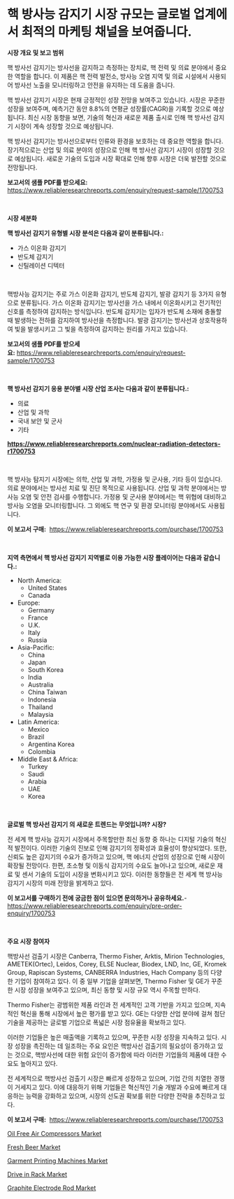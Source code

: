 <p><h1>핵 방사능 감지기 시장 규모는 글로벌 업계에서 최적의 마케팅 채널을 보여줍니다.</h1></p><p><strong>시장 개요 및 보고 범위</strong></p>
<p><p>핵 방사선 감지기는 방사선을 감지하고 측정하는 장치로, 핵 전력 및 의료 분야에서 중요한 역할을 합니다. 이 제품은 핵 전력 발전소, 방사능 오염 지역 및 의료 시설에서 사용되어 방사선 노출을 모니터링하고 안전을 유지하는 데 도움을 줍니다.</p><p>핵 방사선 감지기 시장은 현재 긍정적인 성장 전망을 보여주고 있습니다. 시장은 꾸준한 성장을 보여주며, 예측기간 동안 8.8%의 연평균 성장률(CAGR)을 기록할 것으로 예상됩니다. 최신 시장 동향을 보면, 기술의 혁신과 새로운 제품 출시로 인해 핵 방사선 감지기 시장이 계속 성장할 것으로 예상됩니다.</p><p>핵 방사선 감지기는 방사선으로부터 인류와 환경을 보호하는 데 중요한 역할을 합니다. 장기적으로는 산업 및 의료 분야의 성장으로 인해 핵 방사선 감지기 시장이 성장할 것으로 예상됩니다. 새로운 기술의 도입과 시장 확대로 인해 향후 시장은 더욱 발전할 것으로 전망됩니다.</p></p>
<p><strong>보고서의 샘플 PDF를 받으세요:</strong> <a href="https://www.reliableresearchreports.com/enquiry/request-sample/1700753">https://www.reliableresearchreports.com/enquiry/request-sample/1700753</a></p>
<p>&nbsp;</p>
<p><strong>시장 세분화</strong></p>
<p><strong>핵 방사선 감지기 유형별 시장 분석은 다음과 같이 분류됩니다.:</strong></p>
<p><ul><li>가스 이온화 감지기</li><li>반도체 감지기</li><li>신틸레이션 디텍터</li></ul></p>
<p>&nbsp;</p>
<p><p>핵방사능 감지기는 주로 가스 이온화 감지기, 반도체 감지기, 발광 감지기 등 3가지 유형으로 분류됩니다. 가스 이온화 감지기는 방사선을 가스 내에서 이온화시키고 전기적인 신호를 측정하여 감지하는 방식입니다. 반도체 감지기는 입자가 반도체 소재에 충돌할 때 발생하는 전하를 감지하여 방사선을 측정합니다. 발광 감지기는 방사선과 상호작용하여 빛을 발생시키고 그 빛을 측정하여 감지하는 원리를 가지고 있습니다.</p></p>
<p><strong>보고서의 샘플 PDF를 받으세요:</strong>&nbsp;<a href="https://www.reliableresearchreports.com/enquiry/request-sample/1700753">https://www.reliableresearchreports.com/enquiry/request-sample/1700753</a></p>
<p>&nbsp;</p>
<p><strong> 핵 방사선 감지기 응용 분야별 시장 산업 조사는 다음과 같이 분류됩니다.:</strong></p>
<p><ul><li>의료</li><li>산업 및 과학</li><li>국내 보안 및 군사</li><li>기타</li></ul></p>
<p><strong><a href="https://www.reliableresearchreports.com/nuclear-radiation-detectors-r1700753">https://www.reliableresearchreports.com/nuclear-radiation-detectors-r1700753</a></strong></p>
<p>&nbsp;</p>
<p><p>핵 방사능 탐지기 시장에는 의학, 산업 및 과학, 가정용 및 군사용, 기타 등이 있습니다. 의료 분야에서는 방사선 치료 및 진단 목적으로 사용됩니다. 산업 및 과학 분야에서는 방사능 오염 및 안전 검사를 수행합니다. 가정용 및 군사용 분야에서는 핵 위협에 대비하고 방사능 오염을 모니터링합니다. 그 외에도 핵 연구 및 환경 모니터링 분야에서도 사용됩니다.</p></p>
<p><strong>이 보고서 구매:</strong>&nbsp; <a href="https://www.reliableresearchreports.com/purchase/1700753">https://www.reliableresearchreports.com/purchase/1700753</a></p>
<p>&nbsp;</p>
<p><strong>지역 측면에서 핵 방사선 감지기 지역별로 이용 가능한 시장 플레이어는 다음과 같습니다.:</strong></p>
<p><ul>
    <li>
        North America:
        <ul>
            <li>United States</li>
            <li>Canada</li>
        </ul>
    </li>
    <li>
        Europe:
        <ul>
            <li>Germany</li>
            <li>France</li>
            <li>U.K.</li>
            <li>Italy</li>
            <li>Russia</li>
        </ul>
    </li>
    <li>
        Asia-Pacific:
        <ul>
            <li>China</li>
            <li>Japan</li>
            <li>South Korea</li>
            <li>India</li>
            <li>Australia</li>
            <li>China Taiwan</li>
            <li>Indonesia</li>
            <li>Thailand</li>
            <li>Malaysia</li>
        </ul>
    </li>
    <li>
        Latin America:
        <ul>
            <li>Mexico</li>
            <li>Brazil</li>
            <li>Argentina Korea</li>
            <li>Colombia</li>
        </ul>
    </li>
    <li>
        Middle East & Africa:
        <ul>
            <li>Turkey</li>
            <li>Saudi</li>
            <li>Arabia</li>
            <li>UAE</li>
            <li>Korea</li>
        </ul>
    </li>
    </ul></p>
<p>&nbsp;</p>
<p><strong>글로벌 핵 방사선 감지기 의 새로운 트렌드는 무엇입니까? 시장?</strong></p>
<p><p>전 세계 핵 방사능 감지기 시장에서 주목할만한 최신 동향 중 하나는 디지털 기술의 혁신적 발전이다. 이러한 기술의 진보로 인해 감지기의 정확성과 효율성이 향상되었다. 또한, 신뢰도 높은 감지기의 수요가 증가하고 있으며, 핵 에너지 산업의 성장으로 인해 시장이 확장될 전망이다. 한편, 초소형 및 이동식 감지기의 수요도 늘어나고 있으며, 새로운 재료 및 센서 기술의 도입이 시장을 변화시키고 있다. 이러한 동향들은 전 세계 핵 방사능 감지기 시장의 미래 전망을 밝게하고 있다.</p></p>
<p><strong>이 보고서를 구매하기 전에 궁금한 점이 있으면 문의하거나 공유하세요.</strong>- <a href="https://www.reliableresearchreports.com/enquiry/pre-order-enquiry/1700753">https://www.reliableresearchreports.com/enquiry/pre-order-enquiry/1700753</a></p>
<p>&nbsp;</p>
<p><strong>주요 시장 참여자</strong></p>
<p><p>핵방사선 검출기 시장은 Canberra, Thermo Fisher, Arktis, Mirion Technologies, AMETEK(Ortec), Leidos, Corey, ELSE Nuclear, Biodex, LND, Inc, GE, Kromek Group, Rapiscan Systems, CANBERRA Industries, Hach Company 등의 다양한 기업이 참여하고 있다. 이 중 일부 기업을 살펴보면, Thermo Fisher 및 GE가 꾸준한 시장 성장을 보여주고 있으며, 최신 동향 및 시장 규모 역시 주목할 만하다. </p><p>Thermo Fisher는 광범위한 제품 라인과 전 세계적인 고객 기반을 가지고 있으며, 지속적인 혁신을 통해 시장에서 높은 평가를 받고 있다. GE는 다양한 산업 분야에 걸쳐 첨단 기술을 제공하는 글로벌 기업으로 폭넓은 시장 점유율을 확보하고 있다.</p><p>이러한 기업들은 높은 매출액을 기록하고 있으며, 꾸준한 시장 성장을 지속하고 있다. 시장 성장을 촉진하는 데 일조하는 주요 요인은 핵방사선 검출기의 필요성이 증가하고 있는 것으로, 핵방사선에 대한 위험 요인이 증가함에 따라 이러한 기업들의 제품에 대한 수요도 높아지고 있다.</p><p>전 세계적으로 핵방사선 검출기 시장은 빠르게 성장하고 있으며, 기업 간의 치열한 경쟁이 거세지고 있다. 이에 대응하기 위해 기업들은 혁신적인 기술 개발과 수요에 빠르게 대응하는 능력을 강화하고 있으며, 시장의 선도권 확보를 위한 다양한 전략을 추진하고 있다.</p></p>
<p><strong>이 보고서 구매:</strong>&nbsp;&nbsp;<a href="https://www.reliableresearchreports.com/purchase/1700753">https://www.reliableresearchreports.com/purchase/1700753</a></p>
<p><p><a href="https://github.com/derrinmiltonellis35gcl/Market-Research-Report-List-2/blob/main/oil-free-air-compressors-market.md">Oil Free Air Compressors Market</a></p><p><a href="https://lydian-appliance-61d.notion.site/Fresh-Beer-Market-Focuses-on-Market-Share-Size-and-Projected-Forecast-Till-2031-d044067fc1834ec5b9e688edf43b585e">Fresh Beer Market</a></p><p><a href="https://github.com/Chiragrp22/Market-Research-Report-List-4/blob/main/garment-printing-machines-market.md">Garment Printing Machines Market</a></p><p><a href="https://view.publitas.com/reportprime-1/drive-in-rack-market-the-key-to-successful-business-strategy-forecast-till-2031/">Drive in Rack Market</a></p><p><a href="https://issuu.com/reportprime-2/docs/graphite-electrode-rod-market-size-2030.pptx">Graphite Electrode Rod Market</a></p></p>